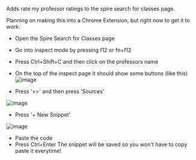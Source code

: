 Adds rate my professor ratings to the spire search for classes page. 

Planning on making this into a Chrome Extension, but right now to get it to work:
- Open the Spire Search for Classes page 
- Go into inspect mode by pressing f12 or fn+f12
- Press Ctrl+Shift+C and then click on the professors name

- On the top of the inspect page it should show some buttons (like this)
  ![image](https://user-images.githubusercontent.com/115051423/204680471-f27a504a-ca3d-45bb-9b83-44bbbeb604f3.png)
  
- Press '>>' and then press 'Sources'

![image](https://user-images.githubusercontent.com/115051423/204680457-22ddcc8a-7b10-486a-a480-8865a92de553.png)

- Press '+ New Snippet'

![image](https://user-images.githubusercontent.com/115051423/204680549-2e9f0e6b-6668-4c17-abaa-31d3dc9d4623.png)

- Paste the code 
- Press Ctrl+Enter
The snippet will be saved so you won't have to copy paste it everytime!

